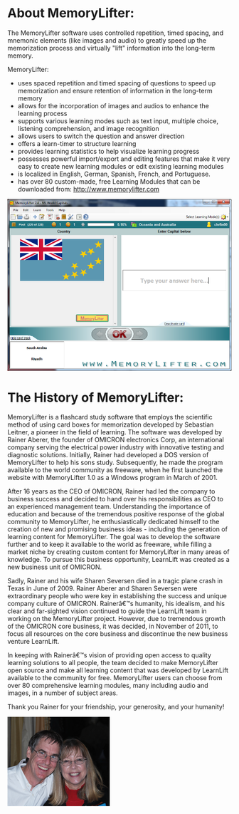 # About MemoryLifter: 

The MemoryLifter software uses controlled repetition, timed spacing, and mnemonic elements (like images and audio) to greatly speed up the memorization process and virtually "lift" information into the long-term memory. 

MemoryLifter:
* uses spaced repetition and timed spacing of questions to speed up memorization and ensure retention of information in the long-term memory
* allows for the incorporation of images and audios to enhance the learning process
* supports various learning modes such as text input, multiple choice, listening comprehension, and image recognition
* allows users to switch the question and answer direction
* offers a learn-timer to structure learning
* provides learning statistics to help visualize learning progress
* possesses powerful import/export and editing features that make it very easy to create new learning modules or edit existing learning modules
* is localized in English, German, Spanish, French, and Portuguese.
* has over 80 custom-made, free Learning Modules that can be downloaded from: http://www.memorylifter.com

![MemoryLifter](/docs/Home_image_2.png?raw=true)

# The History of MemoryLifter: 

MemoryLifter is a flashcard study software that employs the scientific method of using card boxes for memorization developed by Sebastian Leitner, a pioneer in the field of learning. The software was developed by Rainer Aberer, the founder of OMICRON electronics Corp, an international company serving the electrical power industry with innovative testing and diagnostic solutions. Initially, Rainer had developed a DOS version of MemoryLifter to help his sons study. Subsequently, he made the program available to the world community as freeware, when he first launched the website with MemoryLifter 1.0 as a Windows program in March of 2001. 

After 16 years as the CEO of OMICRON, Rainer had led the company to business success and decided to hand over his responsibilities as CEO to an experienced management team. Understanding the importance of education and because of the tremendous positive response of the global community to MemoryLifter, he enthusiastically dedicated himself to the creation of new and promising business ideas - including the generation of learning content for MemoryLifter. The goal was to develop the software further and to keep it available to the world as freeware, while filling a market niche by creating custom content for MemoryLifter in many areas of knowledge. To pursue this business opportunity, LearnLift was created as a new business unit of OMICRON. 

Sadly, Rainer and his wife Sharen Seversen died in a tragic plane crash in Texas in June of 2009. Rainer Aberer and Sharen Seversen were extraordinary people who were key in establishing the success and unique company culture of OMICRON. Rainerâ€™s humanity, his idealism, and his clear and far-sighted vision continued to guide the LearnLift team in working on the MemoryLifter project. However, due to tremendous growth of the OMICRON core business, it was decided, in November of 2011, to focus all resources on the core business and discontinue the new business venture LearnLift. 

In keeping with Rainerâ€™s vision of providing open access to quality learning solutions to all people, the team decided to make MemoryLifter open source and make all learning content that was developed by LearnLift available to the community for free. MemoryLifter users can choose from over 80 comprehensive learning modules, many including audio and images, in a number of subject areas. 

Thank you Rainer for your friendship, your generosity, and your humanity! 

![Rainer](/docs/Home_rainer-sharen04.png?raw=true)

